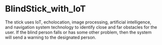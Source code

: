 # BlindStick_with_IoT
The stick uses IoT, echolocation, image processing, artificial intelligence, and navigation system technology to identify close and far obstacles for the user. If the blind person falls or has some other problem, then the system will send a warning to the designated person.
